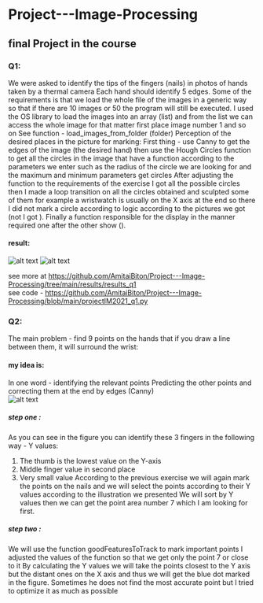 # Project---Image-Processing
## final Project in the course  

### Q1:

We were asked to identify the tips of the fingers (nails) in photos of hands taken by a thermal camera
Each hand should identify 5 edges.
Some of the requirements is that we load the whole file of the images in a generic way
so that if there are 10 images or 50 the program will still be executed.
I used the OS library to load the images into an array (list) and from the list
we can access the whole image for that matter first place image number 1 and so on
See function - load_images_from_folder (folder)
Perception of the desired places in the picture for marking:
First thing - use Canny to get the edges of the image (the desired hand) then use the Hough Circles function to get all the circles in the image that have a function according to the parameters we enter such as the radius of the circle we are looking for and the maximum and minimum parameters get circles After adjusting the function to the requirements of the exercise I got all the possible circles then I made a loop transition on all the circles obtained and sculpted some of them for example a wristwatch is usually on the X axis at the end so there I did not mark a circle according to logic according to the pictures we got (not I got ).
Finally a function responsible for the display in the manner required one after the other show ().

#### result:
![alt text](https://github.com/AmitaiBiton/Project---Image-Processing/blob/main/results/results_q1/image3.png) 
![alt text](https://github.com/AmitaiBiton/Project---Image-Processing/blob/main/results/results_q1/image1.png) 

see more at https://github.com/AmitaiBiton/Project---Image-Processing/tree/main/results/results_q1  
see code - https://github.com/AmitaiBiton/Project---Image-Processing/blob/main/projectIM2021_q1.py     


### Q2:

The main problem - find 9 points on the hands that if you draw a line between them, it will surround the wrist:

#### my idea is:
In one word - identifying the relevant points Predicting the other points and correcting them at the end by edges (Canny)  
![alt text](https://github.com/AmitaiBiton/Project---Image-Processing/blob/main/results/results_q2/idea.png) 

##### step one :
As you can see in the figure you can identify these 3 fingers in the following way -
Y values:
1. The thumb is the lowest value on the Y-axis
2. Middle finger value in second place
3. Very small value
According to the previous exercise we will again mark the points on the nails and we will select the points according to their Y values ​​according to the illustration we presented
We will sort by Y values then we can get the point area number 7 which I am looking for first.  

##### step two :
We will use the function goodFeaturesToTrack to mark important points I adjusted the values ​​of the function so that we get only the point 7 or close to it
By calculating the Y values we will take the points closest to the Y axis but the distant ones on the X axis and thus we will get the blue dot marked in the figure.
Sometimes he does not find the most accurate point but I tried to optimize it as much as possible


